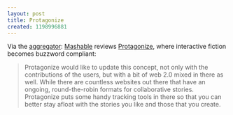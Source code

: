 ```yaml
---
layout: post
title: Protagonize
created: 1198996881
---
```

Via the [aggregator](/aggregator):  [Mashable](http://mashable.com/2007/12/28/protagonize) reviews [Protagonize](http://www.protagonize.com/), where interactive fiction becomes buzzword compliant:

> Protagonize would like to update this concept, not only with the contributions of the users, but with a bit of web 2.0 mixed in there as well.<!--break--> While there are countless websites out there that have an ongoing, round-the-robin formats for collaborative stories. Protagonize puts some handy tracking tools in there so that you can better stay afloat with the stories you like and those that you create.
